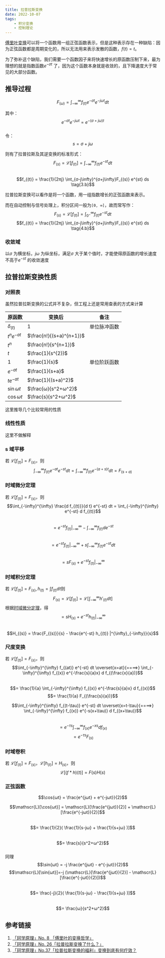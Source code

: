 ```yaml
---
title: 拉普拉斯变换  
date: 2022-10-07   
tags:   
    - 积分变换 
    - 控制理论  
---  
```



[傅里叶变换](./fourier-transform.md)可以将一个函数用一组正弦函数表示，但是这种表示存在一种缺陷：因为正弦函数都是周期变化的，所以无法用来表示发散的函数，$f(t) = t$。  

为了弥补这个缺陷，我们需要一个函数因子来将快速增长的原函数压制下来，最为理想的就是指数函数$e^{-σt}$ 了，因为这个函数本身就是收敛的，且下降速度大于常见的大部分函数。  
<!-- more -->
## 推导过程  

$$F_{(ω)} = \int_{-\infty}^{\infty}f_{(t)} e^{-σt} e^{-jωt} dt \tag{1}$$   

其中：  
$$e^{-σt} e^{-jωt} = e^{-(σ+jω)t} \tag{2.a}$$  
令：  
$$s = σ+jω \tag{2.b}$$  

则有了拉普拉斯及其逆变换的标准形式：  
$$F_{(s)} = \mathscr{L}[f_{(t)}] = \int_{-\infty}^{\infty}f_{(t)} e^{-st} dt \tag{3.a}$$   
$$f_{(t)} = \frac{1}{2πj} \int_{σ-j\infty}^{σ+j\infty}F_{(s)} e^{st} ds \tag{3.b}$$  

拉普拉斯变换可以看作是将一个函数，用一组指数增长的正弦函数来表示。  

而在自动控制与信号处理上，积分区间一般为`[0, ∞]`，故而常写作：  
$$F_{(s)} = \mathscr{L}[f_{(t)}] = \int_{0^-}^{\infty}f_{(t)} e^{-st} dt \tag{4.a}$$ 
$$f_{(t)} = \frac{1}{2πj} \int_{σ-j\infty}^{σ+j\infty}F_{(s)} e^{st} ds \tag{4.b}$$ 

### 收敛域  
以$σ$ 为横坐标，$jω$ 为纵坐标，满足$σ$ 大于某个值时，才能使得原函数的增长速度不高于$e^{-st}$ 的收敛速度  

## 拉普拉斯变换性质
### 对照表  
虽然拉普拉斯变换的公式并不复杂，但工程上还是常用查表的方式来计算

| 原函数       | 变换后                   | 备注         |
| ------------ | ------------------------ | ------------ |
| $δ_{(t)}$    | $1$                      | 单位脉冲函数 |
| $t^ne^{-at}$ | $\frac{n!}{(s+a)^{n+1}}$ |              |
| $t^n$        | $\frac{n!}{s^{n+1}}$     |              |
| $t$          | $\frac{1}{s^{2}}$        |              |
| $1$          | $\frac{1}{s}$            | 单位阶跃函数 |
| $e^{-at}$    | $\frac{1}{s+a}$          |              |
| $te^{-at}$   | $\frac{1}{(s+a)^2}$      |              |
| $\sin{ωt}$   | $\frac{ω}{s^2+ω^2}$      |              |
| $\cos{ωt}$   | $\frac{s}{s^2+ω^2}$      |              |

这里推导几个比较常用的性质  
### 线性性质  
这里不做解释

### s 域平移  
若 $\mathscr{L}[f_{(t)}] = F_{(s)}$，则  
$$\int_{-\infty}^{\infty} f_{(t)} e^{-at} e^{-st} dt = \int_{-\infty}^{\infty}f_{(t)}e^{-(a+s)t} dt = F_{(s+a)}$$

### 时域微分定理
若 $\mathscr{L}[f_{(t)}] = F_{(s)}$，则  
$$\int_{-\infty}^{\infty} \frac{d f_{(t)}}{d t} e^{-st} dt = \int_{-\infty}^{\infty} e^{-st} d f_{(t)}$$  
$$= e^{-st} f_{(t)} |^{\infty}_{-\infty} - \int_{-\infty}^{\infty} f_{(t)} de^{-st} $$  
$$= e^{-st} f_{(t)} |^{\infty}_{-\infty} + s \int_{-\infty}^{\infty} f_{(t)} e^{-st} dt$$  
$$= sF_{(s)} + e^{-st} f_{(t)} |^{\infty}_{-\infty}$$  

### 时域积分定理  
若 $\mathscr{L}[f_{(t)}] = F_{(s)}, h_{(t)} = \int f_{(t)} dt$则   
$$F_{(s)} = \mathscr{L}[f_{(t)}] = \mathscr{L}[ \int_{-\infty}^{\infty} h'_{(t)}  dt ]$$
根据[时域微分定理](#时域微分定理)，得  
$$= sH_{(s)} + e^{-st} h_{(t)} |^{\infty}_{-\infty} $$    
$$H_{(s)}  = \frac{F_{(s)}}{s} - \frac{e^{-st} h_{(t)} |^{\infty}_{-\infty}}{s}$$ 

### 尺度变换  
若 $\mathscr{L}[f_{(t)}] = F_{(s)}$，则  
$$\int_{-\infty}^{\infty} f_{(at)} e^{-st} dt \overset{x=at}{====>} \int_{-\infty}^{\infty} f_{(x)} e^{-\frac{s}{a}x} d f_{(\frac{x}{a})}$$  
$$= \frac{1}{a} \int_{-\infty}^{\infty} f_{(x)} e^{-\frac{s}{a}x} d f_{(x)}$$
$$= \frac{1}{a} F_{(\frac{s}{a})}$$  

$$\int_{-\infty}^{\infty} f_{(t-\tau)} e^{-st} dt \overset{x=t-\tau}{====>} \int_{-\infty}^{\infty} f_{(x)} e^{-s(x+\tau)} d f_{(x+\tau)}$$  
$$= e^{-\tau s} \int_{-\infty}^{\infty} f_{(x)} e^{-x s} d f_{(x)}$$
$$= e^{-\tau s} F_{(s)} $$  

### 时域卷积  
若 $\mathscr{L}[f_{(t)}] = F_{(s)}$，$\mathscr{L}[h_{(t)}] = H_{(s)}$，则  
$$\mathscr{L}[(f*h)(t)] = F(s)H(s)$$

### 正弦函数  
$$\cos{ωt} = \frac{e^{jωt} + e^{-jωt}}{2}$$  

$$\mathscr{L}[\cos{ωt}] = \mathscr{L}[\frac{e^{jωt}}{2}] + \mathscr{L}[\frac{e^{-jωt}}{2}]$$  
$$= \frac{1}{2}( \frac{1}{s-jω} + \frac{1}{s+jω} )]$$  
$$= \frac{s}{s^2+ω^2}$$  
同理  
$$\sin{ωt} = -j \frac{e^{jωt} - e^{-jωt}}{2}$$
$$\mathscr{L}[\sin{ωt}]=-j (\mathscr{L}[\frac{e^{jωt}}{2}] - \mathscr{L}[\frac{e^{-jωt}}{2}])$$  
$$= \frac{-j}{2}( \frac{1}{s-jω} - \frac{1}{s+jω} )]$$  
$$= \frac{ω}{s^2+ω^2}$$  

## 参考链接  
1. [「珂学原理」No. 8 「傅里叶的变换哲学」](https://www.bilibili.com/video/BV1Rx41127UF)
2. [「珂学原理」No. 26「拉普拉斯变换了什么？」](https://www.bilibili.com/video/BV16x411M7HR)
3. [「珂学原理」No.37「拉普拉斯变换的福利」变换到底有何疗效？](https://www.bilibili.com/video/BV1EW41187LA?t=601)